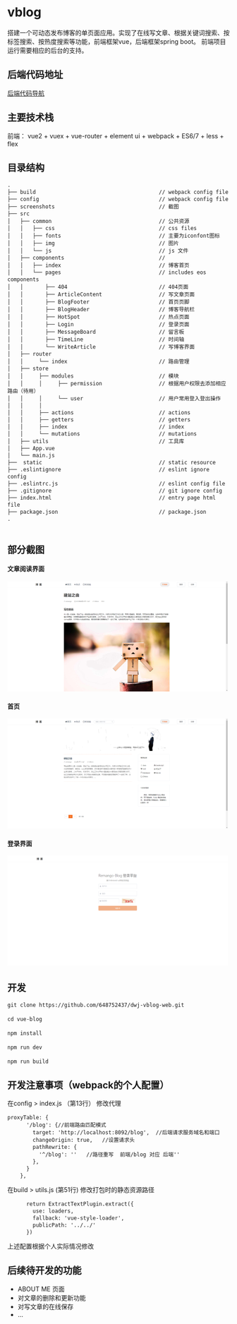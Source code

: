 # vblog

搭建一个可动态发布博客的单页面应用。实现了在线写文章、根据关键词搜索、按标签搜索、按热度搜索等功能，前端框架vue，后端框架spring boot。
前端项目运行需要相应的后台的支持。

## 后端代码地址

[后端代码导航](https://github.com/648752437/spring-boot-vblog.git)

## 主要技术栈

前端： vue2 + vuex + vue-router + element ui + webpack + ES6/7 + less + flex

## 目录结构

```
.
├── build                                       // webpack config file
├── config                                      // webpack config file
├── screenshots                                 // 截图
├── src
│   ├── common                                  // 公共资源
│   │   ├── css                                 // css files
│   │   ├── fonts                               // 主要为iconfont图标
│   │   ├── img                                 // 图片
│   │   └── js                                  // js 文件
│   ├── components                              //
│   │   ├── index                               // 博客首页
│   │   └── pages                               // includes eos components
│   │       ├── 404                             // 404页面
│   │       ├── ArticleContent                  // 写文章页面
│   │       ├── BlogFooter                      // 首页页脚
│   │       ├── BlogHeader                      // 博客导航栏
│   │       ├── HotSpot                         // 热点页面
│   │       ├── Login                           // 登录页面
│   │       ├── MessageBoard                    // 留言板
│   │       ├── TimeLine                        // 时间轴
│   │       └── WriteArticle                    // 写博客界面
│   ├── router
│   │     └── index                             // 路由管理
│   ├── store
│   │     ├── modules                           // 模块
│   │     │     ├── permission                  // 根据用户权限去添加相应路由（待用）
│   │     │     └── user                        // 用户常用登入登出操作
│   │     │
│   │     ├── actions                           // actions
│   │     ├── getters                           // getters
│   │     ├── index                             // index
│   │     └── mutations                         // mutations
│   ├── utils                                   // 工具库
│   ├── App.vue
│   └── main.js
├──  static                                     // static resource
├── .eslintignore                               // eslint ignore config
├── .eslintrc.js                                // eslint config file
├── .gitignore                                  // git ignore config
├── index.html                                  // entry page html file
├── package.json                                // package.json
.


```


## 部分截图

#### 文章阅读界面

<img src="https://github.com/648752437/dwj-vue-vblog/blob/master/screenshot/article.png" width="500" height="250"/>

#### 首页

<img src="https://github.com/648752437/dwj-vue-vblog/blob/master/screenshot/index.png" width="500" height="250"/>

#### 登录界面

<img src="https://github.com/648752437/dwj-vue-vblog/blob/master/screenshot/login.png" width="500" height="250"/>



## 开发

```
git clone https://github.com/648752437/dwj-vblog-web.git

cd vue-blog

npm install

npm run dev

npm run build

```

## 开发注意事项（webpack的个人配置）

在config > index.js （第13行） 修改代理

```
proxyTable: {
      '/blog': {//前端路由匹配模式
        target: 'http://localhost:8092/blog',  //后端请求服务域名和端口
        changeOrigin: true,   //设置请求头
        pathRewrite: {
          '^/blog': ''   //路径重写  前端/blog 对应 后端''
        },
      }
    },

```
在build > utils.js (第51行) 修改打包时的静态资源路径

```
      return ExtractTextPlugin.extract({
        use: loaders,
        fallback: 'vue-style-loader',
        publicPath: '../../'
      })
```

上述配置根据个人实际情况修改

## 后续待开发的功能

- ABOUT ME 页面
- 对文章的删除和更新功能
- 对写文章的在线保存
- ...


